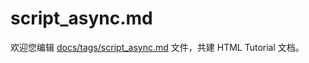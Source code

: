 script_async.md
===

欢迎您编辑 <a target="__blank" href="https://github.com/jaywcjlove/html-tutorial/blob/main/docs/tags/script_async.md">docs/tags/script_async.md</a> 文件，共建 HTML Tutorial 文档。